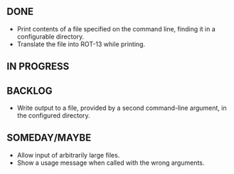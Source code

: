 DONE
----
* Print contents of a file specified on the command line, finding it in a configurable directory.
* Translate the file into ROT-13 while printing.

IN PROGRESS
-----------

BACKLOG
-------
* Write output to a file, provided by a second command-line argument, in the configured directory.

SOMEDAY/MAYBE
-------------
* Allow input of arbitrarily large files.
* Show a usage message when called with the wrong arguments. 